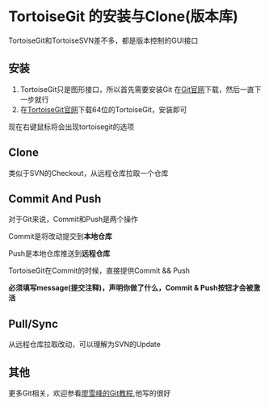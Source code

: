# TortoiseGit 的安装与Clone(版本库)

TortoiseGit和TortoiseSVN差不多，都是版本控制的GUI接口

## 安装

1. TortoiseGit只是图形接口，所以首先需要安装Git
    在[Git官网](https://www.git-scm.com/download/)下载，然后一直下一步就行
2. 在[TortoiseGit官网](https://tortoisegit.org/download/)下载64位的TortoiseGit，安装即可

现在右键鼠标将会出现tortoisegit的选项

## Clone

类似于SVN的Checkout，从远程仓库拉取一个仓库

## Commit And Push

对于Git来说，Commit和Push是两个操作

Commit是将改动提交到**本地仓库**

Push是本地仓库推送到**远程仓库**

TortoiseGit在Commit的时候，直接提供Commit && Push

**必须填写message(提交注释)，声明你做了什么，Commit & Push按钮才会被激活**

## Pull/Sync

从远程仓库拉取改动，可以理解为SVN的Update

## 其他

更多Git相关，欢迎参看[廖雪峰的Git教程](http://www.liaoxuefeng.com/wiki/0013739516305929606dd18361248578c67b8067c8c017b000),他写的很好